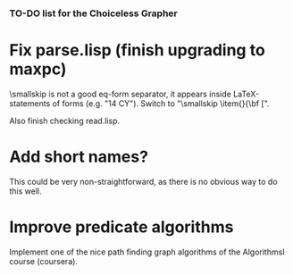 ### TO-DO list for the Choiceless Grapher

# Fix parse.lisp (finish upgrading to maxpc)

\\smallskip is not a good eq-form separator, it appears inside LaTeX-statements of forms (e.g. "14 CY"). Switch to "\\smallskip
\\item{}{\\bf [".

Also finish checking read.lisp.

# Add short names?

This could be very non-straightforward, as there is no obvious way to do this well.

# Improve predicate algorithms

Implement one of the nice path finding graph algorithms of the AlgorithmsI course (coursera).